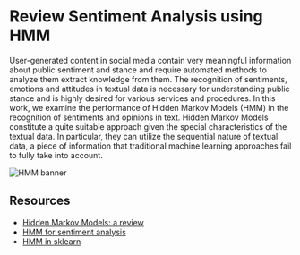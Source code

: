 # Review Sentiment Analysis using HMM

User-generated content in social media contain very meaningful information about public sentiment and stance and require automated methods to analyze them extract knowledge from them. The recognition of sentiments, emotions and attitudes in textual data is necessary for understanding public stance and is highly desired for various services and procedures. In this work, we examine the performance of Hidden Markov Models (HMM) in the recognition of sentiments and opinions in text. Hidden Markov Models constitute a quite suitable approach given the special characteristics of the textual data. In particular, they can utilize the sequential nature of textual data, a piece of information that traditional machine learning approaches fail to fully take into account.

![HMM banner]()
## Resources
- [Hidden Markov Models: a review](https://www.oreilly.com/library/view/mastering-machine-learning/9781788621113/51872ade-92b3-4149-afb7-b59665cbc0da.xhtml)
- [HMM for sentiment analysis](https://ieeexplore.ieee.org/document/8885272)
- [HMM in sklearn](https://scikit-learn.sourceforge.net/stable/modules/hmm.html)
